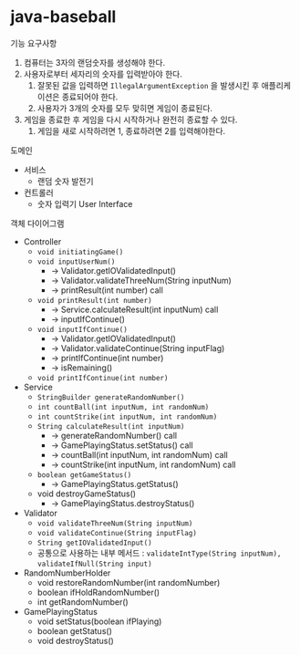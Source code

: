 # java-baseball

기능 요구사항

1. 컴퓨터는 3자의 랜덤숫자를 생성해야 한다.
2. 사용자로부터 세자리의 숫자를 입력받아야 한다.
    1. 잘못된 값을 입력하면 `IllegalArgumentException` 을 발생시킨 후 애플리케이션은 종료되어야 한다.
    2. 사용자가 3개의 숫자를 모두 맞히면 게임이 종료된다.
3. 게임을 종료한 후 게임을 다시 시작하거나 완전히 종료할 수 있다.
    1. 게임을 새로 시작하려면 1, 종료하려면 2를 입력해야한다.

도메인

- 서비스
    - 랜덤 숫자 발전기
- 컨트롤러
    - 숫자 입력기 User Interface

객체 다이어그램

- Controller
    - `void initiatingGame()`
    - `void inputUserNum()`
        - → Validator.getIOValidatedInput()
        - → Validator.validateThreeNum(String inputNum)
        - → printResult(int number) call
    - `void printResult(int number)`
        - → Service.calculateResult(int inputNum) call
        - → inputIfContinue()
    - `void inputIfContinue()`
        - → Validator.getIOValidatedInput() 
        - → Validator.validateContinue(String inputFlag)
        - → printIfContinue(int number)
        - → isRemaining()
    - `void printIfContinue(int number)`
- Service
    - `StringBuilder generateRandomNumber()`
    - `int countBall(int inputNum, int randomNum)`
    - `int countStrike(int inputNum, int randomNum)`
    - `String calculateResult(int inputNum)`
        - → generateRandomNumber() call
        - → GamePlayingStatus.setStatus() call
        - → countBall(int inputNum, int randomNum) call
        - → countStrike(int inputNum, int randomNum) call
    - `boolean getGameStatus()`
        - → GamePlayingStatus.getStatus()
    - void destroyGameStatus()
        - → GamePlayingStatus.destroyStatus()
- Validator
    - `void validateThreeNum(String inputNum)`
    - `void validateContinue(String inputFlag)`
    - `String getIOValidatedInput()`
    - 공통으로 사용하는 내부 메서드 : `validateIntType(String inputNum),` `validateIfNull(String input)`
- RandomNumberHolder
  - void restoreRandomNumber(int randomNumber)
  - boolean ifHoldRandomNumber()
  - int getRandomNumber()
- GamePlayingStatus
  - void setStatus(boolean ifPlaying)
  - boolean getStatus()
  - void destroyStatus()